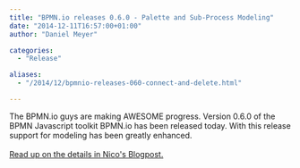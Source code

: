 ```yaml
---
title: "BPMN.io releases 0.6.0 - Palette and Sub-Process Modeling"
date: "2014-12-11T16:57:00+01:00"
author: "Daniel Meyer"

categories:
  - "Release"

aliases:
  - "/2014/12/bpmnio-releases-060-connect-and-delete.html"

---
```


The BPMN.io guys are making AWESOME progress. Version 0.6.0 of the BPMN Javascript toolkit BPMN.io has been released today. With this release support for modeling has been greatly enhanced.<br />
<br />
<a href="http://bpmn.io/blog/posts/2014-palette-and-sub-processes.html">Read up on the details in Nico's Blogpost.</a><br />
<br />